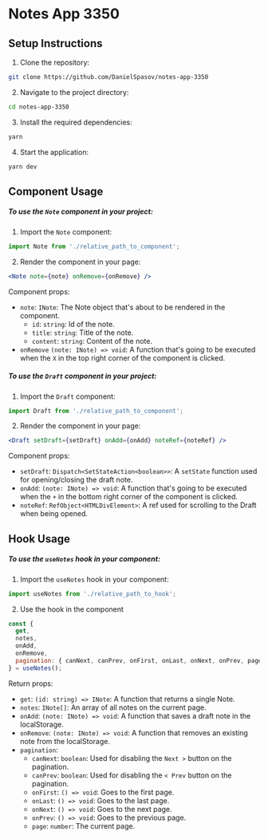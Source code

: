# Notes App 3350

## Setup Instructions

1. Clone the repository:

```bash
git clone https://github.com/DanielSpasov/notes-app-3350
```

2. Navigate to the project directory:

```bash
cd notes-app-3350
```

3. Install the required dependencies:

```bash
yarn
```

4. Start the application:

```bash
yarn dev
```

## Component Usage

##### To use the `Note` component in your project:

1. Import the `Note` component:

```typescript
import Note from './relative_path_to_component';
```

2. Render the component in your page:

```jsx
<Note note={note} onRemove={onRemove} />
```

Component props:

- `note`: `INote`: The Note object that's about to be rendered in the component.
  - `id`: `string`: Id of the note.
  - `title`: `string`: Title of the note.
  - `content`: `string`: Content of the note.
- `onRemove` `(note: INote) => void`: A function that's going to be executed when the `X` in the top right corner of the component is clicked.

##### To use the `Draft` component in your project:

1. Import the `Draft` component:

```typescript
import Draft from './relative_path_to_component';
```

2. Render the component in your page:

```jsx
<Draft setDraft={setDraft} onAdd={onAdd} noteRef={noteRef} />
```

Component props:

- `setDraft`: `Dispatch<SetStateAction<boolean>>`: A `setState` function used for opening/closing the draft note.
- `onAdd`: `(note: INote) => void`: A function that's going to be executed when the `+` in the bottom right corner of the component is clicked.
- `noteRef`: `RefObject<HTMLDivElement>`: A ref used for scrolling to the Draft when being opened.

## Hook Usage

##### To use the `useNotes` hook in your component:

1. Import the `useNotes` hook in your component:

```typescript
import useNotes from './relative_path_to_hook';
```

2. Use the hook in the component

```jsx
const {
  get,
  notes,
  onAdd,
  onRemove,
  pagination: { canNext, canPrev, onFirst, onLast, onNext, onPrev, page }
} = useNotes();
```

Return props:

- `get`: `(id: string) => INote`: A function that returns a single Note.
- `notes`: `INote[]`: An array of all notes on the current page.
- `onAdd`: `(note: INote) => void`: A function that saves a draft note in the localStorage.
- `onRemove`: `(note: INote) => void`: A function that removes an existing note from the localStorage.
- `pagination`:
  - `canNext`: `boolean`: Used for disabling the `Next >` button on the pagination.
  - `canPrev`: `boolean`: Used for disabling the `< Prev` button on the pagination.
  - `onFirst`: `() => void`: Goes to the first page.
  - `onLast`: `() => void`: Goes to the last page.
  - `onNext`: `() => void`: Goes to the next page.
  - `onPrev`: `() => void`: Goes to the previous page.
  - `page`: `number`: The current page.
